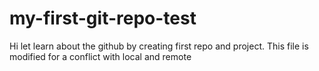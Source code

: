 # my-first-git-repo-test
Hi let learn about the github by creating first repo and project.
This file is modified for a conflict with local and remote
